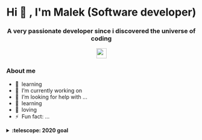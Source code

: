 <h1 align="center">Hi 👋 , I'm Malek (Software developer)</h1>
<h3 align="center">A very passionate developer since i discovered the universe of coding</h3>
<p align="center">

  <img src="https://user-images.githubusercontent.com/5679180/79618120-0daffb80-80be-11ea-819e-d2b0fa904d07.gif" width="27px">
  <br>
</p>

### About me

- 🧠&nbsp;&nbsp;learning
- 🔭&nbsp;&nbsp;I’m currently working on 
- 🤔&nbsp;&nbsp;I’m looking for help with ...
- 🧠&nbsp;&nbsp;learning
- 💜&nbsp;&nbsp;loving
- ⚡&nbsp;&nbsp;Fun fact: ...

<details>
  <summary><b>:telescope: 2020 goal</b></summary>
  hi
</details>

